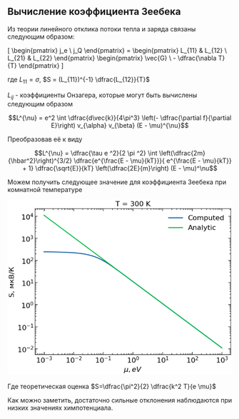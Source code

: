 ## Вычисление коэффициента Зеебека


Из теории линейного отклика потоки тепла и заряда связаны следующим образом:

\[
\begin{pmatrix} j_e \\ j_Q \end{pmatrix} = \begin{pmatrix} L_{11} & L_{12} \\ L_{21} & L_{22} \end{pmatrix} \begin{pmatrix} \vec{G} \\ - \dfrac{\nabla T}{T} \end{pmatrix}
\]

где $L_{11} = \sigma$, $S = (L_{11})^{-1} \dfrac{L_{12}}{T}$

$L_{ij}$ - коэффициенты Онзагера, которые могут быть вычислены следующим образом

$$L^{\nu} = e^2 \int \dfrac{d\vec{k}}{4\pi^3} \left(- \dfrac{\partial f}{\partial E}\right) v_{\alpha} v_{\beta} (E - \mu)^{\nu}$$

Преобразовав её к виду

$$L^{\nu} = \dfrac{\tau e ^2}{2 \pi ^2} \int \left(\dfrac{2m}{\hbar^2}\right)^{3/2} \dfrac{e^{\frac{E - \mu}{kT}}}{ e^{\frac{E - \mu}{kT}} + 1} \dfrac{\sqrt{E}}{kT} \left(\dfrac{2E}{m}\right) (E - \mu)^\nu$$

Можем получить следующее значение для коэффициента Зеебека при комнатной температуре

![](./images/S_mu.png)

Где теоретическая оценка $S=\dfrac{\pi^2}{2} \dfrac{k^2 T}{e \mu}$

Как можно заметить, достаточно сильные отклонения наблюдаются при низких значениях химпотенциала.